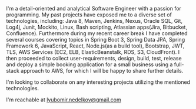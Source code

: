 I'm a detail-oriented and analytical Software Engineer with a passion for programming. My past projects have exposed me to a diverse set of technologies, including: Java 8, Maven, Jenkins, Nexus, Oracle SQL, Git, Log4j, Junit, Mockito, Linux, Bash scripting, Atlassian apps(Jira, Bitbucket, Confluence). 
Furthermore during my recent career break I have completed several courses covering topics in Spring Boot 3, Spring Data JPA, Spring Framework 6, JavaScript, React, Node.js(as a build tool), Bootstrap, JWT, TLS, AWS Services (EC2, ELB, ElasticBeanstalk, RDS, S3, CloudFront).
I then proceeded to collect user-requirements, design, build, test, release and deploy a simple booking application for a small business using a full-stack approach to AWS, for which I will be happy to share further details. 

I'm looking to collaborate on any interesting projects utilizing the mentioned technologies.

I'm reachable at lyubomir.nedelkov@gmail.com

<!---
lp-nedelkov/lp-nedelkov is a ✨ special ✨ repository because its `README.md` (this file) appears on your GitHub profile.
You can click the Preview link to take a look at your changes.
--->

